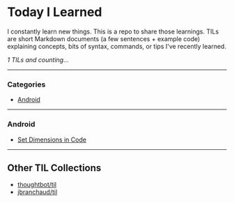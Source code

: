 # Today I Learned

I constantly learn new things. This is a repo to share those learnings.
TILs are short Markdown documents (a few sentences + example code) explaining
concepts, bits of syntax, commands, or tips I've recently learned.

_1 TILs and counting..._

---

### Categories

* [Android](#android)

---

### Android

- [Set Dimensions in Code](android/set-dimensions-in-code.md)

---

## Other TIL Collections

* [thoughtbot/til](https://github.com/thoughtbot/til)
* [jbranchaud/til](https://github.com/jbranchaud/til)
